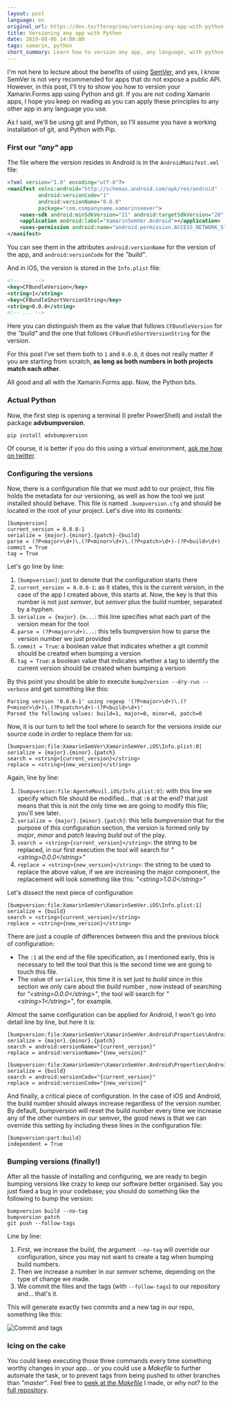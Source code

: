 ```yaml
---
layout: post
language: en
original_url: https://dev.to/fferegrino/versioning-any-app-with-python-bij
title: Versioning any app with Python
date: 2019-08-06 14:00:00
tags: xamarin, python
short_summary: Learn how to version any app, any language, with python.
---  
```


I'm not here to lecture about the benefits of using [SemVer](https://semver.org/), and yes, I know SemVer is not very recommended for apps that do not expose a public API. However, in this post, I'll try to show you how to version your Xamarin.Forms app using Python and git. If you are not coding Xamarin apps, I hope you keep on reading as you can apply these principles to any other app in any language you use. 


As I said, we'll be using git and Python, so I'll assume you have a working installation of git, and Python with Pip.

### First our *"any"* app

The file where the version resides in Android is in the `AndroidManifest.xml` file:

```xml  
<?xml version="1.0" encoding="utf-8"?>
<manifest xmlns:android="http://schemas.android.com/apk/res/android" 
          android:versionCode="1" 
          android:versionName="0.0.0" 
          package="com.companyname.xamarinsemver">
    <uses-sdk android:minSdkVersion="21" android:targetSdkVersion="28" />
    <application android:label="XamarinSemVer.Android"></application>
    <uses-permission android:name="android.permission.ACCESS_NETWORK_STATE" />
</manifest>

```  
You can see them in the attributes `android:versionName` for the version of the app, and `android:versionCode` for the *"build"*.

And in iOS, the version is stored in the `Info.plist` file: 

```xml
<!-- ... -->
<key>CFBundleVersion</key>
<string>1</string>
<key>CFBundleShortVersionString</key>
<string>0.0.0</string>
<!-- ... -->
```  
Here you can distinguish them as the value that follows `CFBundleVersion` for the *"build"* and the one that follows `CFBundleShortVersionString` for the version.

For this post I've set them both to `1` and `0.0.0`, it does not really matter if you are starting from scratch, **as long as both numbers in both projects match each other**.

All good and all with the Xamarin.Forms app. Now, the Python bits.

### Actual Python  

Now, the first step is opening a terminal (I prefer PowerShell) and install the package **advbumpversion**.

```shell
pip install advbumpversion
```

Of course, it is better if you do this using a virtual environment, [ask me how on twitter](https://twitter.com/feregri_no).

### Configuring the versions  
Now, there is a configuration file that we must add to our project, this file holds the metadata for our versioning, as well as how the tool we just installed should behave. This file is named `.bumpversion.cfg` and should be located in the root of your project. Let's dive into its contents:

```text
[bumpversion]
current_version = 0.0.0-1
serialize = {major}.{minor}.{patch}-{build}
parse = (?P<major>\d+)\.(?P<minor>\d+)\.(?P<patch>\d+)-(?P<build>\d+)
commit = True
tag = True
```

Let's go line by line:  

 1. `[bumpversion]`: just to denote that the configuration starts there
 2. `current_version = 0.0.0-1`: as it states, this is the current version, in the case of the app I created above, this starts at. Now, the key is that this number is not just *semver*, but *semver* plus the build number, separated by a hyphen.
 3. `serialize = {major}.{m...`: this line specifies what each part of the version mean for the tool  
 4. `parse = (?P<major>\d+)...`:  this tells bumpversion how to parse the version number we just provided
 5. `commit = True`: a boolean value that indicates whether a git commit should be created when bumping a version
 6. `tag = True`: a boolean value that indicates whether a tag to identify the current version should be created when bumping a version  

By this point you should be able to execute `bump2version --dry-run --verbose` and get something like this:  

```text
Parsing version '0.0.0-1' using regexp '(?P<major>\d+)\.(?P<minor>\d+)\.(?P<patch>\d+)-(?P<build>\d+)'                                                                             
Parsed the following values: build=1, major=0, minor=0, patch=0   
```     

Now, it is our turn to tell the tool where to search for the versions inside our source code in order to replace them for us:

```text  
[bumpversion:file:XamarinSemVer\XamarinSemVer.iOS\Info.plist:0]
serialize = {major}.{minor}.{patch}
search = <string>{current_version}</string>
replace = <string>{new_version}</string>
```

Again, line by line:

 1. `[bumpversion:file:AgenteMovil.iOS/Info.plist:0]`: with this line we specify which file should be modified... that `:0` at the end? that just means that this is not the only time we are going to modify this file; you'll see later.
 2. `serialize = {major}.{minor}.{patch}`: this tells *bumpversion* that for the purpose of this configuration section, the version is formed only by *major*, *minor* and *patch* leaving *build* out of the play.
 3. `search = <string>{current_version}</string>`: the string to be replaced, in our first execution the tool will search for *"\<string>0.0.0\</string>"*
 4. `replace = <string>{new_version}</string>`: the string to be used to replace the above value, if we are increasing the major component, the replacement will look something like this: *"\<string>1.0.0\</string>"*  

Let's dissect the next piece of configuration

```text  
[bumpversion:file:XamarinSemVer\XamarinSemVer.iOS\Info.plist:1]
serialize = {build}
search = <string>{current_version}</string>
replace = <string>{new_version}</string>
```

There are just a couple of differences between this and the previous block of configuration:   
 - The `:1` at the end of the file specification, as I mentioned early, this is necessary to tell the tool that this is the second time we are going to touch this file.   
 - The value of `serialize`, this time it is set just to *build* since in this section we only care about the *build* number , now instead of searching for  *"\<string>0.0.0\</string>"*, the tool will search for  *"\<string>1\</string>"*, for example.  

Almost the same configuration can be applied for Android, I won't go into detail line by line, but here it is:  

```text  
[bumpversion:file:XamarinSemVer\XamarinSemVer.Android\Properties\AndroidManifest.xml:0]
serialize = {major}.{minor}.{patch}
search = android:versionName="{current_version}"
replace = android:versionName="{new_version}"

[bumpversion:file:XamarinSemVer\XamarinSemVer.Android\Properties\AndroidManifest.xml:1]
serialize = {build}
search = android:versionCode="{current_version}"
replace = android:versionCode="{new_version}"
```   

And finally, a critical piece of configuration. In the case of iOS and Android, the build number should always increase regardless of the version number. By default, *bumpversion* will reset the build number every time we increase any of the other numbers in our semver, the good news is that we can override this setting by including these lines in the configuration file:  

```text  
[bumpversion:part:build]
independent = True
```  

### Bumping versions (finally!)  

After all the hassle of installing and configuring, we are ready to begin bumping versions like crazy to keep our software better organised. Say you just fixed a bug in your codebase; you should do something like the following to bump the version:  

```shell
bumpversion build --no-tag  
bumpversion patch  
git push --follow-tags
```  

Line by line:  

 1. First, we increase the build, the argument `--no-tag` will override our configuration, since you may not want to create a tag when bumping build numbers.
 2. Then we increase a number in our *semver* scheme, depending on the type of change we made.
 3. We commit the files and the tags (with `--follow-tags`) to our repository and... that's it.

This will generate exactly two commits and a new tag in our repo, something like this:  

![Commit and tags](https://thepracticaldev.s3.amazonaws.com/i/c784wykevy23itlc0lx4.PNG)  

### Icing on the cake  

You could keep executing those three commands every time something worthy changes in your app... or you could use a *Makefile* to further automate the task, or to prevent tags from being pushed to other branches than *"master"*. Feel free to [peek at the *Makefile*](https://github.com/ThatCSharpGuy/xamarin-semver/blob/master/Makefile) I made, or why not? to the [full repository](https://github.com/ThatCSharpGuy/xamarin-semver).
